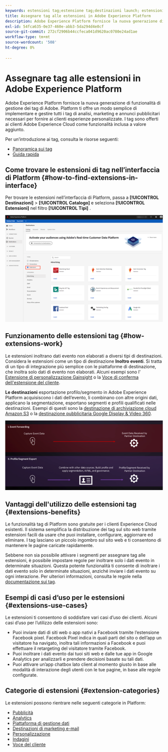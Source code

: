 ```yaml
---
keywords: estensioni tag;estensione tag;destinazioni launch; estensioni tag piattaforma;estensione tag piattaforma;destinazioni platform launch
title: Assegnare tag alle estensioni in Adobe Experience Platform
description: Adobe Experience Platform fornisce la nuova generazione di funzionalità di gestione dei tag di Adobe. Platform ti offre un modo semplice di implementare e gestire tutti i tag di analisi, marketing e annunci pubblicitari necessari per fornire ai clienti esperienze personalizzate.
exl-id: 54fca635-0e37-460e-abb3-5da294d4e0cf
source-git-commit: 272cf2906b44ccfeca041d9620ac0780e24ad1ae
workflow-type: tm+mt
source-wordcount: '508'
ht-degree: 0%

---
```


# Assegnare tag alle estensioni in Adobe Experience Platform

Adobe Experience Platform fornisce la nuova generazione di funzionalità di gestione dei tag di Adobe. Platform ti offre un modo semplice di implementare e gestire tutti i tag di analisi, marketing e annunci pubblicitari necessari per fornire ai clienti esperienze personalizzate. I tag sono offerti ai clienti Adobe Experience Cloud come funzionalità inclusa a valore aggiunto.

Per un’introduzione ai tag, consulta le risorse seguenti:

- [Panoramica sui tag](../../../tags/home.md)
- [Guida rapida](../../../tags/quick-start/quick-start.md)

## Come trovare le estensioni di tag nell’interfaccia di Platform {#how-to-find-extensions-in-interface}

Per trovare le estensioni nell’interfaccia di Platform, passa a **[!UICONTROL Destinazioni]** > **[!UICONTROL Catalogo]** e seleziona **[!UICONTROL Estensioni]** nel filtro **[!UICONTROL Tipi]** .

![Filtro delle estensioni nell’interfaccia](../../assets/catalog/launch-extensions/filter.png)

## Funzionamento delle estensioni tag {#how-extensions-work}

Le estensioni inoltrano dati evento non elaborati a diversi tipi di destinazioni. Considera le estensioni come un tipo di destinazione **Inoltro eventi**. Si tratta di un tipo di integrazione più semplice con le piattaforme di destinazione, che inoltra solo dati di evento non elaborati. Alcuni esempi sono l&#39; [Estensione di personalizzazione Gainsight](../personalization/gainsight.md) o la [Voce di conferma dell&#39;estensione del cliente](../voice/confirmit-digital-feedback.md).

**Le destinazioni** esportazione profilo/segmento in Adobe Experience Platform acquisiscono i dati dell’evento, li combinano con altre origini dati, applicano la segmentazione, esportano segmenti e profili qualificati nelle destinazioni. Esempi di questi sono la [destinazione di archiviazione cloud Amazon S3](../cloud-storage/amazon-s3.md) o la [destinazione pubblicitaria Google Display &amp; Video 360](../advertising/google-dv360.md).

![Assegnare tag alle estensioni rispetto ad altre destinazioni](../../assets/common/launch-and-other-destinations.png)

## Vantaggi dell&#39;utilizzo delle estensioni tag {#extensions-benefits}

Le funzionalità tag di Platform sono gratuite per i clienti Experience Cloud esistenti. Il sistema semplifica la distribuzione dei tag sul sito web tramite estensioni facili da usare che puoi installare, configurare, aggiornare ed eliminare. I tag lasciano un piccolo ingombro sul sito web e ti consentono di mantenere le pagine caricate rapidamente.

Sebbene non sia possibile attivare i segmenti per assegnare tag alle estensioni, è possibile impostare regole per inoltrare solo i dati evento in determinate situazioni. Questa potente funzionalità ti consente di inoltrare i dati evento solo in determinate situazioni, anziché inviare i dati evento su ogni interazione. Per ulteriori informazioni, consulta le regole nella [documentazione sui tag](../../../tags/ui/managing-resources/rules.md).

## Esempi di casi d’uso per le estensioni {#extensions-use-cases}

Le estensioni ti consentono di soddisfare vari casi d’uso dei clienti. Alcuni casi d’uso per l’utilizzo delle estensioni sono:

- Puoi inviare dati di siti web o app nativi a Facebook tramite l’estensione Facebook pixel. Facebook Pixel indica in quali parti del sito o dell’app un visitatore ha navigato, inoltra tali informazioni a Facebook e puoi effettuare il retargeting del visitatore tramite Facebook.
- Puoi inoltrare i dati evento dai tuoi siti web e dalle tue app in Google Analytics per analizzarli e prendere decisioni basate su tali dati.
- Puoi attivare un’app chatbox lato client al momento giusto in base alle modalità di interazione degli utenti con le tue pagine, in base alle regole configurate.

## Categorie di estensioni {#extension-categories}

Le estensioni possono rientrare nelle seguenti categorie in Platform:

- [Pubblicità](../advertising/overview.md)
- [Analytics](../analytics/overview.md)
- [Piattaforma di gestione dati](../data-management/overview.md)
- [Destinazioni di marketing e-mail](../email-marketing/overview.md)
- [Personalizzazione](../personalization/overview.md)
- [Indagini](../survey/overview.md)
- [Voce del cliente](../voice/overview.md)
